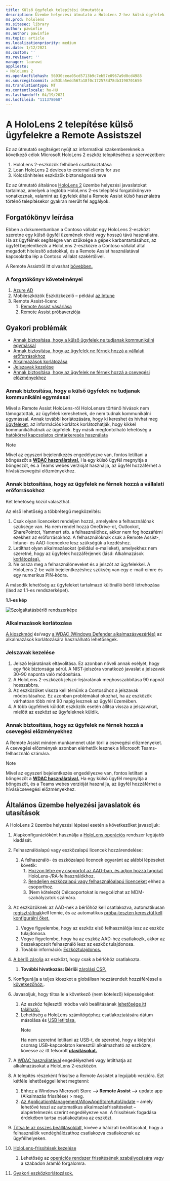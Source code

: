 ```yaml
---
title: Külső ügyfelek telepítési útmutatója
description: Üzembe helyezési útmutató a HoloLens 2-hez külső ügyfelek számára (példaként a Remote assist segítségével)
ms.prod: hololens
ms.sitesec: library
author: pawinfie
ms.author: pawinfie
ms.topic: article
ms.localizationpriority: medium
ms.date: 1/12/2021
ms.custom: ''
ms.reviewer: ''
manager: laurawi
appliesto:
- HoloLens 2
ms.openlocfilehash: 56930ceea05cd5713b9c7eb57e0967a9d0cd4988
ms.sourcegitcommit: ad53ba5edd567a18f0c172578d78db3190701650
ms.translationtype: MT
ms.contentlocale: hu-HU
ms.lasthandoff: 04/19/2021
ms.locfileid: "111378068"
---
```

# <a name="deploying-hololens-2-to-external-clients-with-remote-assist"></a>A HoloLens 2 telepítése külső ügyfelekre a Remote Assistszel

Ez az útmutató segítséget nyújt az informatikai szakembereknek a következő célok Microsoft HoloLens 2 eszköz telepítéséhez a szervezetben:

1. HoloLens 2-eszközök felhőbeli csatlakoztatása
1. Loan HoloLens 2 devices to external clients for use
1. Kölcsönhiteles eszközök biztonságossá teve

Ez az útmutató általános [HoloLens 2](#general-deployment-recommendations-and-instructions) üzembe helyezési javaslatokat tartalmaz, amelyek [](#common-concerns) a legtöbb HoloLens 2-es telepítési forgatókönyvre vonatkoznak, valamint az ügyfelek által a Remote Assist külső használatra történő telepítésekor gyakran merült fel aggályok.

## <a name="scenario-description"></a>Forgatókönyv leírása

Ebben a dokumentumban a Contoso vállalat egy HoloLens 2-eszközt szeretne egy külső ügyfél üzemének rövid vagy hosszú távú használatra. Ha az ügyfélnek segítségre van szüksége a gépek karbantartásához, az ügyfél bejelentkezik a HoloLens 2-eszközre a Contoso vállalat által megadott hitelesítő adatokkal, és a Remote Assist használatával kapcsolatba lép a Contoso vállalat szakértőivel.

A Remote Assistről itt olvashat [bővebben.](https://docs.microsoft.com/hololens/hololens2-cloud-connected-overview#learn-about-remote-assist)

### <a name="requirements-for-this-scenario"></a>A forgatókönyv követelményei

1. [Azure AD](https://docs.microsoft.com/azure/active-directory/fundamentals/active-directory-whatis)
1. Mobileszközök Eszközkezelő – például [az Intune](https://docs.microsoft.com/mem/intune/fundamentals/free-trial-sign-up)
1. Remote Assist-licenc
    1. [Remote Assist vásárlása](https://docs.microsoft.com/dynamics365/mixed-reality/remote-assist/buy-remote-assist)
    1. [Remote Assist próbaverziója](https://docs.microsoft.com/dynamics365/mixed-reality/remote-assist/try-remote-assist)

## <a name="common-concerns"></a>Gyakori problémák

- [Annak biztosítása, hogy a külső ügyfelek ne tudjanak kommunikálni egymással](#how-to-ensure-that-external-clients-do-not-have-the-ability-to-communicate-with-one-another)
- [Annak biztosítása, hogy az ügyfelek ne férnek hozzá a vállalati erőforrásokhoz](#how-to-ensure-that-clients-do-not-have-access-to-company-resources)
- [Alkalmazások korlátozása](#how-to-restrict-apps)
- [Jelszavak kezelése](#how-to-manage-passwords)
- [Annak biztosítása, hogy az ügyfelek ne férnek hozzá a csevegési előzményekhez](#how-to-ensure-that-clients-do-not-have-access-to-chat-history)

### <a name="how-to-ensure-that-external-clients-do-not-have-the-ability-to-communicate-with-one-another"></a>Annak biztosítása, hogy a külső ügyfelek ne tudjanak kommunikálni egymással

Mivel a Remote Assist HoloLens-ről HoloLensre történő hívások nem támogatottak, az ügyfelek kereshetnek, de nem tudnak kommunikálni egymással. Annak további korlátozására, hogy ki kereshet és hívhat meg  [ügyfeleket,](https://docs.microsoft.com/microsoft-365/compliance/information-barriers?view=o365-worldwide) az információs korlátok korlátozhatják, hogy kikkel kommunikálhatnak az ügyfelek. Egy másik megfontolható lehetőség a [hatókörrel kapcsolatos címtárkeresés használata](https://docs.microsoft.com/MicrosoftTeams/teams-scoped-directory-search)

 > [!NOTE]
> Mivel az egyszeri bejelentkezés engedélyezve van, fontos letiltani a böngészőt a [**WDAC használatával.**](https://docs.microsoft.com/hololens/windows-defender-application-control-wdac) Ha egy külső ügyfél megnyitja a böngészőt, és a Teams webes verzióját használja, az ügyfél hozzáférhet a hívási/csevegési előzményekhez.

### <a name="how-to-ensure-that-clients-do-not-have-access-to-company-resources"></a>Annak biztosítása, hogy az ügyfelek ne férnek hozzá a vállalati erőforrásokhoz

Két lehetőség közül választhat.

Az első lehetőség a többrétegű megközelítés:

1. Csak olyan licenceket rendeljen hozzá, amelyekre a felhasználónak szüksége van. Ha nem rendel hozzá OneDrive-ot, Outlookot, SharePointot, Yammert stb. a felhasználóhoz, akkor nem fog hozzáférni ezekhez az erőforrásokhoz. A felhasználóknak csak a Remote Assist-, Intune- és AAD-licencekre lesz szükségük a kezdéshez.
1. Letilthat olyan alkalmazásokat (például e-maileket), amelyekhez nem szeretné, hogy az ügyfelek hozzáférjenek (lásd: Alkalmazások [korlátozása).](#how-to-restrict-apps)
1. Ne ossza meg a felhasználóneveket és a jelszót az ügyfelekkel. A HoloLens 2-be való bejelentkezéshez szükség van egy e-mail-címre és egy numerikus PIN-kódra.

A második lehetőség az ügyfeleket tartalmazó különálló bérlő létrehozása (lásd az 1.1-es rendszerképet).

**1.1-es kép**

![Szolgáltatásbérlő rendszerképe](./images/hololens-service-tenant-image.png)

### <a name="how-to-restrict-apps"></a>Alkalmazások korlátozása

[A kioszkmód](https://docs.microsoft.com/hololens/hololens-kiosk) és/vagy [a WDAC (Windows Defender alkalmazásvezérlés)](https://docs.microsoft.com/hololens/windows-defender-application-control-wdac) az alkalmazások korlátozására használható lehetőségek.

### <a name="how-to-manage-passwords"></a>Jelszavak kezelése

1. Jelszó lejáratának eltávolítása. Ez azonban növeli annak esélyét, hogy egy fiók biztonsága sérül. A NIST-jelszóra vonatkozó javaslat a jelszavak 30–90 naponta való módosítása.
1. A HoloLens 2-eszközök jelszó-lejáratának meghosszabbítása 90 napnál hosszabbra.
1. Az eszközöket vissza kell térnünk a Contosóhoz a jelszavak módosításahoz. Ez azonban problémákat okozhat, ha az eszközök várhatóan több mint 90 napig lesznek az ügyfél üzemében.  
1. A több ügyfélnek küldött eszközök esetén állítsa vissza a jelszavakat, mielőtt az eszközt az ügyfeleknek küldik.

### <a name="how-to-ensure-that-clients-do-not-have-access-to-chat-history"></a>Annak biztosítása, hogy az ügyfelek ne férnek hozzá a csevegési előzményekhez

A Remote Assist minden munkamenet után törli a csevegési előzményeket. A csevegési előzmények azonban elérhetők lesznek a Microsoft Teams-felhasználó számára.

> [!NOTE]
> Mivel az egyszeri bejelentkezés engedélyezve van, fontos letiltani a böngészőt a [**WDAC használatával.**](https://docs.microsoft.com/hololens/windows-defender-application-control-wdac) Ha egy külső ügyfél megnyitja a böngészőt, és a Teams webes verzióját használja, az ügyfél hozzáférhet a hívási/csevegési előzményekhez.

## <a name="general-deployment-recommendations-and-instructions"></a>Általános üzembe helyezési javaslatok és utasítások

A HoloLens 2 üzembe helyezési lépései esetén a következőket javasoljuk:

1. Alapkonfigurációként használja a [HoloLens operációs](https://aka.ms/hololens2download) rendszer legújabb kiadását.
1. Felhasználóalapú vagy eszközalapú licencek hozzárendelése:
    1. A felhasználó- és eszközalapú licencek egyaránt az alábbi lépéseket követik:
        1. [Hozzon létre egy csoportot az AAD-ban, és adjon hozzá tagokat](https://docs.microsoft.com/azure/active-directory/fundamentals/active-directory-groups-create-azure-portal#create-a-basic-group-and-add-members) HoloLens-/RA-felhasználókhoz.
        1. [Rendeljen eszközalapú vagy felhasználóalapú licenceket](https://docs.microsoft.com/azure/active-directory/enterprise-users/licensing-groups-assign#:~:text=In%20this%20article%201%20Assign%20the%20required%20licenses,3%20Check%20for%20license%20problems%20and%20resolve%20them) ehhez a csoporthoz.
        1. (Nem kötelező) Célcsoportokat is megcélzhat az MDM-szabályzatok számára.

1. Az eszközöknek az AAD-nek a bérlőhöz kell csatlakozva, automatikusan [regisztráltnak](https://docs.microsoft.com/hololens/hololens-enroll-mdm#auto-enrollment-in-mdm)kell lennie, és az automatikus [próba-teszten keresztül kell konfigurálni őket.](https://docs.microsoft.com/hololens/hololens2-autopilot)
    1. Vegye figyelembe, hogy az eszköz első felhasználója lesz az eszköz tulajdonosa.
    1. Vegye figyelembe, hogy ha az eszköz AAD-hez csatlakozik, akkor az összekapcsolt felhasználó lesz az eszköz tulajdonosa.
    1. További információ: [Eszköztulajdonos.](https://docs.microsoft.com/hololens/security-adminless-os#device-owner)
1. [A bérlő zárolja](https://docs.microsoft.com/hololens/hololens-release-notes#tenantlockdown-csp-and-autopilot) az eszközt, hogy csak a bérlőhöz csatlakozta.
    1. **További hivatkozás: Bérlői** [zárolási CSP.](https://docs.microsoft.com/windows/client-management/mdm/tenantlockdown-csp)
1. Konfigurálja a teljes kioszkot a globálisan hozzárendelt hozzáféréssel a [következőhöz:](https://docs.microsoft.com/hololens/hololens-global-assigned-access-kiosk).
1. Javasoljuk, hogy tiltsa le a következő (nem kötelező) képességeket:
    1. Az eszköz fejlesztői módba való beállításának [lehetősége itt található.](https://docs.microsoft.com/windows/client-management/mdm/policy-csp-applicationmanagement#applicationmanagement-allowdeveloperunlock)
    1. Lehetőség a HoloLens számítógéphez csatlakoztatására dátum másolása és [USB letiltása.](https://docs.microsoft.com/windows/client-management/mdm/policy-csp-connectivity#connectivity-allowusbconnection)
       > [!NOTE]
        > Ha nem szeretné letiltani az USB-t, de szeretné, hogy a kiépítési csomag USB-kapcsolaton keresztül alkalmazható az eszközre, kövesse az itt felsorolt [**utasításokat.**](https://docs.microsoft.com/windows/client-management/mdm/policy-csp-security#security-allowaddprovisioningpackage)

1. A [WDAC használatával](https://docs.microsoft.com/hololens/windows-defender-application-control-wdac) engedélyezheti vagy letilthatja az alkalmazásokat a HoloLens 2-eszközön.
1. A telepítés részeként frissítse a Remote Assistet a legújabb verzióra. Ezt kétféle lehetőséggel lehet megtenni:
    1. Ehhez a Windows Microsoft Store **--> Remote Assist -->** update app (Alkalmazás frissítése) > meg.
    1. [Az ApplicationManagement/AllowAppStoreAutoUpdate](https://docs.microsoft.com/windows/client-management/mdm/policy-csp-applicationmanagement#applicationmanagement-allowappstoreautoupdate) – amely lehetővé teszi az automatikus alkalmazásfrissítéseket – alapértelmezés szerint engedélyezve van. A frissítések fogadása érdekében tartsa csatlakoztatva az eszközt.
1. [Tiltsa le az összes beállításoldalt,](https://docs.microsoft.com/hololens/settings-uri-list) kivéve a hálózati beállításokat, hogy a felhasználók vendéghálózathoz csatlakozva csatlakoznak az ügyfélhelyeken.
1. [HoloLens-frissítések kezelése](https://docs.microsoft.com/hololens/hololens-updates)
    1. Lehetőség az [operációs rendszer frissítésének szabályozására](https://docs.microsoft.com/mem/intune/protect/windows-update-for-business-configure#create-and-assign-update-rings) vagy a szabadon áramló forgalomra.
1. [Gyakori eszközkorlátozások.](https://docs.microsoft.com/hololens/hololens-common-device-restrictions)
